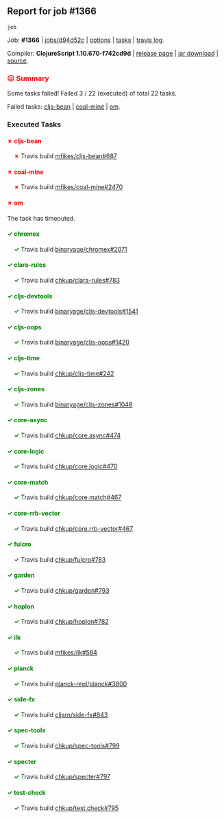 ## Report for job #1366
```
job
```


Job: **#1366** | [jobs/d94d52c](https://github.com/cljs-oss/canary/commit/d94d52c2f60d2ab127cfac4bfb22563a9e4232c6) | [options](options.edn) | [tasks](tasks.edn) | [travis log](https://travis-ci.org/cljs-oss/canary/builds/671576569).

Compiler: **ClojureScript 1.10.670-f742cd9d** | [release page](https://github.com/cljs-oss/canary/releases/tag/r1.10.670-f742cd9d) | [jar download](https://github.com/cljs-oss/canary/releases/download/r1.10.670-f742cd9d/clojurescript-1.10.670-f742cd9d.jar) | [source](https://github.com/clojure/clojurescript/commit/f742cd9db9ed32442c2cff97c06788f39e26d8d1).

### <b style='color:red'>☹ Summary</b>

Some tasks failed! Failed 3 / 22 (executed) of total 22 tasks.

Failed tasks: [cljs-bean](#-cljs-bean) | [coal-mine](#-coal-mine) | [om](#-om).

### Executed Tasks

#### <b style='color:red'>&#x2717; cljs-bean</b>
&nbsp;&nbsp;&nbsp;&nbsp;<b style='color:red'>&#x2717;</b> Travis build [mfikes/cljs-bean#687](https://travis-ci.org/mfikes/cljs-bean/builds/671577762)<br>

#### <b style='color:red'>&#x2717; coal-mine</b>
&nbsp;&nbsp;&nbsp;&nbsp;<b style='color:red'>&#x2717;</b> Travis build [mfikes/coal-mine#2470](https://travis-ci.org/mfikes/coal-mine/builds/671577781)<br>

#### <b style='color:red'>&#x2717; om</b>
The task has timeouted.

#### <b style='color:green'>&#x2713; chromex</b>
&nbsp;&nbsp;&nbsp;&nbsp;<b style='color:green'>&#x2713;</b> Travis build [binaryage/chromex#2071](https://travis-ci.org/binaryage/chromex/builds/671577758)<br>

#### <b style='color:green'>&#x2713; clara-rules</b>
&nbsp;&nbsp;&nbsp;&nbsp;<b style='color:green'>&#x2713;</b> Travis build [chkup/clara-rules#783](https://travis-ci.org/chkup/clara-rules/builds/671577760)<br>

#### <b style='color:green'>&#x2713; cljs-devtools</b>
&nbsp;&nbsp;&nbsp;&nbsp;<b style='color:green'>&#x2713;</b> Travis build [binaryage/cljs-devtools#1541](https://travis-ci.org/binaryage/cljs-devtools/builds/671577766)<br>

#### <b style='color:green'>&#x2713; cljs-oops</b>
&nbsp;&nbsp;&nbsp;&nbsp;<b style='color:green'>&#x2713;</b> Travis build [binaryage/cljs-oops#1420](https://travis-ci.org/binaryage/cljs-oops/builds/671577772)<br>

#### <b style='color:green'>&#x2713; cljs-time</b>
&nbsp;&nbsp;&nbsp;&nbsp;<b style='color:green'>&#x2713;</b> Travis build [chkup/cljs-time#242](https://travis-ci.org/chkup/cljs-time/builds/671577774)<br>

#### <b style='color:green'>&#x2713; cljs-zones</b>
&nbsp;&nbsp;&nbsp;&nbsp;<b style='color:green'>&#x2713;</b> Travis build [binaryage/cljs-zones#1048](https://travis-ci.org/binaryage/cljs-zones/builds/671577777)<br>

#### <b style='color:green'>&#x2713; core-async</b>
&nbsp;&nbsp;&nbsp;&nbsp;<b style='color:green'>&#x2713;</b> Travis build [chkup/core.async#474](https://travis-ci.org/chkup/core.async/builds/671577789)<br>

#### <b style='color:green'>&#x2713; core-logic</b>
&nbsp;&nbsp;&nbsp;&nbsp;<b style='color:green'>&#x2713;</b> Travis build [chkup/core.logic#470](https://travis-ci.org/chkup/core.logic/builds/671577801)<br>

#### <b style='color:green'>&#x2713; core-match</b>
&nbsp;&nbsp;&nbsp;&nbsp;<b style='color:green'>&#x2713;</b> Travis build [chkup/core.match#467](https://travis-ci.org/chkup/core.match/builds/671577819)<br>

#### <b style='color:green'>&#x2713; core-rrb-vector</b>
&nbsp;&nbsp;&nbsp;&nbsp;<b style='color:green'>&#x2713;</b> Travis build [chkup/core.rrb-vector#467](https://travis-ci.org/chkup/core.rrb-vector/builds/671577828)<br>

#### <b style='color:green'>&#x2713; fulcro</b>
&nbsp;&nbsp;&nbsp;&nbsp;<b style='color:green'>&#x2713;</b> Travis build [chkup/fulcro#783](https://travis-ci.org/chkup/fulcro/builds/671577907)<br>

#### <b style='color:green'>&#x2713; garden</b>
&nbsp;&nbsp;&nbsp;&nbsp;<b style='color:green'>&#x2713;</b> Travis build [chkup/garden#793](https://travis-ci.org/chkup/garden/builds/671577836)<br>

#### <b style='color:green'>&#x2713; hoplon</b>
&nbsp;&nbsp;&nbsp;&nbsp;<b style='color:green'>&#x2713;</b> Travis build [chkup/hoplon#782](https://travis-ci.org/chkup/hoplon/builds/671577951)<br>

#### <b style='color:green'>&#x2713; ilk</b>
&nbsp;&nbsp;&nbsp;&nbsp;<b style='color:green'>&#x2713;</b> Travis build [mfikes/ilk#584](https://travis-ci.org/mfikes/ilk/builds/671577977)<br>

#### <b style='color:green'>&#x2713; planck</b>
&nbsp;&nbsp;&nbsp;&nbsp;<b style='color:green'>&#x2713;</b> Travis build [planck-repl/planck#3800](https://travis-ci.org/planck-repl/planck/builds/671577930)<br>

#### <b style='color:green'>&#x2713; side-fx</b>
&nbsp;&nbsp;&nbsp;&nbsp;<b style='color:green'>&#x2713;</b> Travis build [cljsrn/side-fx#843](https://travis-ci.org/cljsrn/side-fx/builds/671577959)<br>

#### <b style='color:green'>&#x2713; spec-tools</b>
&nbsp;&nbsp;&nbsp;&nbsp;<b style='color:green'>&#x2713;</b> Travis build [chkup/spec-tools#799](https://travis-ci.org/chkup/spec-tools/builds/671577880)<br>

#### <b style='color:green'>&#x2713; specter</b>
&nbsp;&nbsp;&nbsp;&nbsp;<b style='color:green'>&#x2713;</b> Travis build [chkup/specter#797](https://travis-ci.org/chkup/specter/builds/671577889)<br>

#### <b style='color:green'>&#x2713; test-check</b>
&nbsp;&nbsp;&nbsp;&nbsp;<b style='color:green'>&#x2713;</b> Travis build [chkup/test.check#795](https://travis-ci.org/chkup/test.check/builds/671578006)<br>